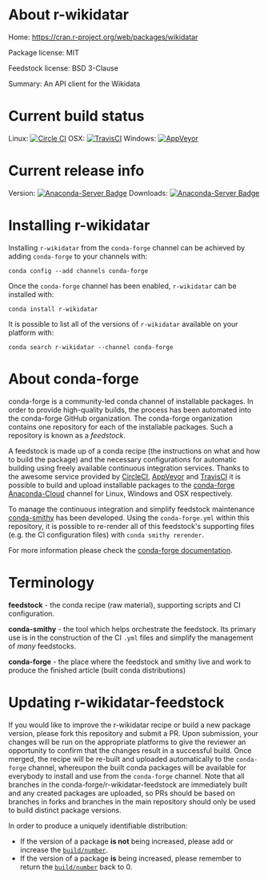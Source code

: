 About r-wikidatar
=================

Home: https://cran.r-project.org/web/packages/wikidatar

Package license: MIT

Feedstock license: BSD 3-Clause

Summary: An API client for the Wikidata



Current build status
====================

Linux: [![Circle CI](https://circleci.com/gh/conda-forge/r-wikidatar-feedstock.svg?style=shield)](https://circleci.com/gh/conda-forge/r-wikidatar-feedstock)
OSX: [![TravisCI](https://travis-ci.org/conda-forge/r-wikidatar-feedstock.svg?branch=master)](https://travis-ci.org/conda-forge/r-wikidatar-feedstock)
Windows: [![AppVeyor](https://ci.appveyor.com/api/projects/status/github/conda-forge/r-wikidatar-feedstock?svg=True)](https://ci.appveyor.com/project/conda-forge/r-wikidatar-feedstock/branch/master)

Current release info
====================
Version: [![Anaconda-Server Badge](https://anaconda.org/conda-forge/r-wikidatar/badges/version.svg)](https://anaconda.org/conda-forge/r-wikidatar)
Downloads: [![Anaconda-Server Badge](https://anaconda.org/conda-forge/r-wikidatar/badges/downloads.svg)](https://anaconda.org/conda-forge/r-wikidatar)

Installing r-wikidatar
======================

Installing `r-wikidatar` from the `conda-forge` channel can be achieved by adding `conda-forge` to your channels with:

```
conda config --add channels conda-forge
```

Once the `conda-forge` channel has been enabled, `r-wikidatar` can be installed with:

```
conda install r-wikidatar
```

It is possible to list all of the versions of `r-wikidatar` available on your platform with:

```
conda search r-wikidatar --channel conda-forge
```


About conda-forge
=================

conda-forge is a community-led conda channel of installable packages.
In order to provide high-quality builds, the process has been automated into the
conda-forge GitHub organization. The conda-forge organization contains one repository
for each of the installable packages. Such a repository is known as a *feedstock*.

A feedstock is made up of a conda recipe (the instructions on what and how to build
the package) and the necessary configurations for automatic building using freely
available continuous integration services. Thanks to the awesome service provided by
[CircleCI](https://circleci.com/), [AppVeyor](http://www.appveyor.com/)
and [TravisCI](https://travis-ci.org/) it is possible to build and upload installable
packages to the [conda-forge](https://anaconda.org/conda-forge)
[Anaconda-Cloud](http://docs.anaconda.org/) channel for Linux, Windows and OSX respectively.

To manage the continuous integration and simplify feedstock maintenance
[conda-smithy](http://github.com/conda-forge/conda-smithy) has been developed.
Using the ``conda-forge.yml`` within this repository, it is possible to re-render all of
this feedstock's supporting files (e.g. the CI configuration files) with ``conda smithy rerender``.

For more information please check the [conda-forge documentation](https://conda-forge.org/docs/).

Terminology
===========

**feedstock** - the conda recipe (raw material), supporting scripts and CI configuration.

**conda-smithy** - the tool which helps orchestrate the feedstock.
                   Its primary use is in the construction of the CI ``.yml`` files
                   and simplify the management of *many* feedstocks.

**conda-forge** - the place where the feedstock and smithy live and work to
                  produce the finished article (built conda distributions)


Updating r-wikidatar-feedstock
==============================

If you would like to improve the r-wikidatar recipe or build a new
package version, please fork this repository and submit a PR. Upon submission,
your changes will be run on the appropriate platforms to give the reviewer an
opportunity to confirm that the changes result in a successful build. Once
merged, the recipe will be re-built and uploaded automatically to the
`conda-forge` channel, whereupon the built conda packages will be available for
everybody to install and use from the `conda-forge` channel.
Note that all branches in the conda-forge/r-wikidatar-feedstock are
immediately built and any created packages are uploaded, so PRs should be based
on branches in forks and branches in the main repository should only be used to
build distinct package versions.

In order to produce a uniquely identifiable distribution:
 * If the version of a package **is not** being increased, please add or increase
   the [``build/number``](http://conda.pydata.org/docs/building/meta-yaml.html#build-number-and-string).
 * If the version of a package **is** being increased, please remember to return
   the [``build/number``](http://conda.pydata.org/docs/building/meta-yaml.html#build-number-and-string)
   back to 0.